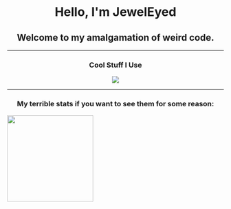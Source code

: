 <h1 align="center"> Hello, I'm JewelEyed </h1>

<h2 align="center">Welcome to my amalgamation of weird code.</h2>
<hr />
<h3 align="center">Cool Stuff I Use</h3>
<p align="center">
  <img src="https://skillicons.dev/icons?i=html,css,js,nodejs,electron,vue,svelte,godot,pr,photoshop,linux,blender&perline50&theme=dark&perline=5" />
</p>

<hr />
<h3 align="center">My terrible stats if you want to see them for some reason:</h3>
<img height=200 align="center" src="https://github-readme-stats.vercel.app/api?username=JewelEyed&show_icons=true&theme=radical" />
